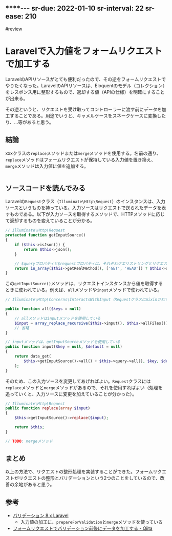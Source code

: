 ****---
sr-due: 2022-01-10
sr-interval: 22
sr-ease: 210
---
#review

# Laravelで入力値をフォームリクエストで加工する

LaravelのAPIリソースがとても便利だったので、その逆をフォームリクエストでやりたくなった。LaravelのAPIリソースは、Eloquentのモデル（コレクション）をレスポンス用に整形するもので、返却する値（APIの仕様）を明確にすることが出来る。

その逆というと、リクエストを受け取ってコントローラーに渡す前にデータを加工することである。用途でいうと、キャメルケースをスネークケースに変換したり、...等があると思う。

## 結論

xxxクラスの`replace`メソッドまたは`merge`メソッドを使用する。名前の通り、`replace`メソッドはフォームリクエストが保持している入力値を置き換え、`merge`メソッドは入力値に値を追加する。

```php
```

## ソースコードを読んでみる

Laravelの`Request`クラス（`Illuminate\Http\Request`）のインスタンスは、入力ソースというものを持っている。入力ソースはリクエストで送られたデータを表すものである。以下が入力ソースを取得するメソッドで、HTTPメソッドに応じて返却するものを変えていることが分かる。

```php
// Illuminate\Http\Request
protected function getInputSource()
{
    if ($this->isJson()) {
        return $this->json();
    }

	// $queryプロパティと$requestプロパティは、それぞれクエリストリングとリクエストボディを表すインスタンス(Symfonyのクラス)
    return in_array($this->getRealMethod(), ['GET', 'HEAD']) ? $this->query : $this->request;
}
```

この`getInputSource()`メソッドは、リクエストインスタンスから値を取得するときに使われている。例えば、`all`メソッドや`input`メソッドで使われている。

```php
// Illuminate\Http\Concerns\InteractsWithInput（Requestクラスにmixinされているトレイト）

public function all($keys = null)
{
	// allメソッドはinputメソッドを使用している
    $input = array_replace_recursive($this->input(), $this->allFiles());
    // 省略
}

// inputメソッドは、getInputSourceメソッドを使用している
public function input($key = null, $default = null)
{
    return data_get(
        $this->getInputSource()->all() + $this->query->all(), $key, $default
    );
}
```

そのため、この入力ソースを変更してあげればよい。`Request`クラスには`replace`メソッドと`merge`メソッドがあるので、それを使用すればよい（処理を追っていくと、入力ソースに変更を加えていることが分かった）。

```php
// Illuminate\Http\Request
public function replace(array $input)
{
    $this->getInputSource()->replace($input);

    return $this;
}

// TODO: mergeメソッド
```

## まとめ

以上の方法で、リクエストの整形処理を実装することができた。フォームリクエストがリクエストの整形とバリデーションという2つのことをしているので、改善の余地があると思う。

## 参考

- [バリデーション 8.x Laravel](https://readouble.com/laravel/8.x/ja/validation.html)
  - 入力値の加工に、`prepareForValidation`と`merge`メソッドを使っている
- [フォームリクエストでバリデーション前後にデータを加工する - Qiita](https://qiita.com/zdjjs/items/cd1c92f82f39a2475104)